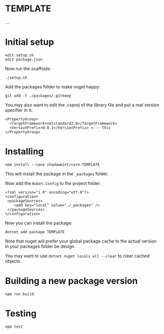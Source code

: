 # TEMPLATE

...

# Initial setup

    edit setup.sh
    edit package.json

Now run the scaffolds:

    ./setup.sh

Add the packages folder to make nuget happy:

    git add -f ./packages/.gitkeep

You may also want to edit the .csproj of the library file and put a real version specifier in it:

    <PropertyGroup>
      <TargetFramework>netstandard2.0</TargetFramework>
      <VersionPrefix>0.0.1</VersionPrefix> <--- This
    </PropertyGroup>

# Installing

    npm install --save shadowmint/core-TEMPLATE

This will install the package in the `_packages` folder.

Now add the `NuGet.Config` to the project folder:

    <?xml version="1.0" encoding="utf-8"?>
    <configuration>
     <packageSources>
        <add key="local" value="./_packages" />
     </packageSources>
    </configuration>

Now you can install the package:

    dotnet add package TEMPLATE

Note that nuget will prefer your global package cache to the actual version in your packages folder be design.

You may want to use `dotnet nuget locals all --clear` to clear cached objects.

# Building a new package version

    npm run build

# Testing

    npm test
